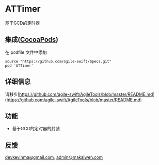 # ATTimer

基于GCD的定时器

## 集成([CocoaPods](http://cocoapods.org))

在 podfile 文件中添加

```
source "https://github.com/agile-swift/Specs.git"
pod 'ATTimer'
```


## 详细信息

请移步[https://github.com/agile-swift/AgileTools/blob/master/README.md](https://github.com/agile-swift/AgileTools/blob/master/README.md)


## 功能

* 基于GCD的定时器的封装

## 反馈

devkevinma@gmail.com, admin@makaiwen.com
